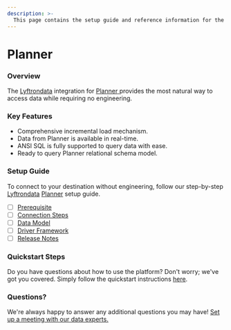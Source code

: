 ```yaml
---
description: >-
  This page contains the setup guide and reference information for the Planner source connector.
---
```


# Planner

### Overview

The [Lyftrondata](https://www.lyftrondata.com/) integration for [Planner](https://www.lyftrondata.com/integration/planner/)[ ](https://www.lyftrondata.com/integration/planner/)provides the most natural way to access data while requiring no engineering.

### Key Features

* Comprehensive incremental load mechanism.
* Data from Planner is available in real-time.&#x20;
* ANSI SQL is fully supported to query data with ease.
* Ready to query Planner relational schema model.

### Setup Guide

To connect to your destination without engineering, follow our step-by-step [Lyftrondata](https://www.lyftrondata.com/)  [Planner](https://www.lyftrondata.com/integration/planner/) setup guide.

* [ ] [Prerequisite](../../business-analytics/planner/prerequisite.md)
* [ ] [Connection Steps](../../business-analytics/planner/connection-steps.md)
* [ ] [Data Model](../../business-analytics/planner/data-model/)
* [ ] [Driver Framework](../../business-analytics/planner/driver-framework/)
* [ ] [Release Notes](../../business-analytics/planner/release-notes.md)

### Quickstart Steps

Do you have questions about how to use the platform? Don't worry; we've got you covered. Simply follow the quickstart instructions [here](../../../quickstart-steps.md).

### Questions? <a href="#questions" id="questions"></a>

We're always happy to answer any additional questions you may have! [Set up a meeting with our data experts.](https://www.lyftrondata.com/book-a-meeting/)

